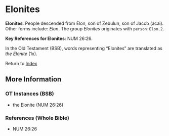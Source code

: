 # Elonites
**Elonites**. 
People descended from Elon, son of Zebulun, son of Jacob (acai). 
Other forms include: 
*Elon*. 
The group _Elonites_ originates with `person:Elon.2`. 


**Key References for Elonites**: 
NUM 26:26. 


In the Old Testament (BSB), words representing “Elonites” are translated as 
*the Elonite* (1x). 




Return to [Index](00-Index.md)

## More Information

### OT Instances (BSB)

* the Elonite (NUM 26:26)



### References (Whole Bible)

* NUM 26:26



